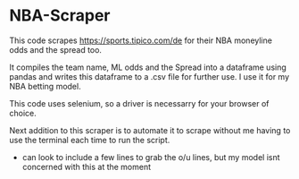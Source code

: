 # NBA-Scraper

This code scrapes https://sports.tipico.com/de for their NBA moneyline odds and the spread too.

It compiles the team name, ML odds and the Spread into a dataframe using pandas and writes this dataframe to a .csv file for further use. 
I use it for my NBA betting model. 

This code uses selenium, so a driver is necessarry for your browser of choice. 

Next addition to this scraper is to automate it to scrape without me having to use the terminal each time to run the script. 
+ can look to include a few lines to grab the o/u lines, but my model isnt concerned with this at the moment
